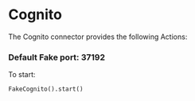 # Cognito

The Cognito connector provides the following Actions:

### Default Fake port: 37192

To start:

```
FakeCognito().start()
```
